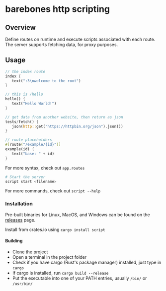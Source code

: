 # barebones http scripting

## Overview

Define routes on runtime and execute scripts associated with each route. The server supports fetching data, for proxy purposes.

## Usage

```rust
// the index route
index {
   text(":3\nwelcome to the root")
}

// this is /hello
hello() {
   text("Hello World!")
}

// get data from another website, then return as json
tests/fetch() {
   json(http::get("https://httpbin.org/json").json())
}

// route placeholders
#[route("/example/{id}")]
example(id) {
   text("base: " + id)
}
```

For more syntax, check out `app.routes`

```bash
# Start the server
script start <filename>
```

For more commands, check out `script --help`

### Installation

Pre-built binaries for Linux, MacOS, and Windows can be found on the [releases](releases) page.

Install from crates.io using `cargo install script`

#### Building

- Clone the project
- Open a terminal in the project folder
- Check if you have cargo (Rust's package manager) installed, just type in `cargo`
- If cargo is installed, run `cargo build --release`
- Put the executable into one of your PATH entries, usually `/bin/` or `/usr/bin/`
